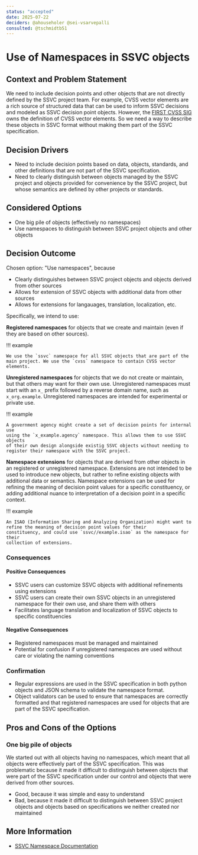 ```yaml
---
status: "accepted"
date: 2025-07-22
deciders: @ahouseholer @sei-vsarvepalli
consulted: @tschmidtb51
---
```

# Use of Namespaces in SSVC objects

## Context and Problem Statement

We need to include decision points and other objects that are not directly
defined by the SSVC project team. For example, CVSS vector elements are a 
rich source of structured data that can be used to inform SSVC decisions and
modeled as SSVC decision point objects. However, the 
[FIRST CVSS SIG](https://www.first.org/cvss) owns the definition of CVSS vector 
elements. So we need a way to describe these objects in SSVC format
without making them part of the SSVC specification.


## Decision Drivers

- Need to include decision points based on data, objects, standards, and other
  definitions that are not part of the SSVC specification.
- Need to clearly distinguish between objects managed by the SSVC project and
  objects provided for convenience by the SSVC project, but whose semantics are
  defined by other projects or standards.

## Considered Options

- One big pile of objects (effectively no namespaces)
- Use namespaces to distinguish between SSVC project objects and other objects

## Decision Outcome

Chosen option: "Use namespaces", because

- Clearly distinguishes between SSVC project objects and objects derived from other sources
- Allows for extension of SSVC objects with additional data from other sources
- Allows for extensions for langauages, translation, localization, etc.

Specifically, we intend to use:

**Registered namespaces** for objects that we create and maintain (even if they are
based on other sources).

!!! example

    We use the `ssvc` namespace for all SSVC objects that are part of the
    main project. We use the `cvss` namespace to contain CVSS vector elements.

**Unregistered namespaces** for objects that we do not create or maintain, but
that others may want for their own use. Unregistered namespaces must start with 
an `x_` prefix followed by a reverse domain name, such as `x_org.example`.
Unregistered namespaces are intended for experimental or private use.

!!! example

    A government agency might create a set of decision points for internal use 
    using the `x_example.agency` namespace. This allows them to use SSVC objects
    of their own design alongside existig SSVC objects without needing to
    register their namespace with the SSVC project.

**Namespace extensions** for objects that are derived from other objects in an
registered or unregistered namespace. Extensions are not intended to be used to 
introduce new objects, but rather to refine existing objects with additional data
or semantics.
Namespace extensions can be used for refining the meaning of decision point 
values for a specific constituency, or adding additional nuance to
interpretation of a decision point in a specific context.

!!! example

    An ISAO (Information Sharing and Analyzing Organization) might want to refine the meaning of decision point values for their
    constituency, and could use `ssvc//example.isao` as the namespace for their
    collection of extensions.

### Consequences

#### Positive Consequences

- SSVC users can customize SSVC objects with additional refinements using extensions
- SSVC users can create their own SSVC objects in an unregistered namespace for
  their own use, and share them with others
- Facilitates language translation and localization of SSVC objects to specific
  constituencies


#### Negative Consequences

- Registered namespaces must be managed and maintained
- Potential for confusion if unregistered namespaces are used without care or
  violating the naming conventions

<!-- This is an optional element. Feel free to remove. -->
### Confirmation

- Regular expressions are used in the SSVC specification in both python objects
  and JSON schema to validate the namespace format.
- Object validators can be used to ensure that namespaces are correctly formatted
  and that registered namespaces are used for objects that are part of the SSVC
  specification.

<!-- This is an optional element. Feel free to remove. -->
## Pros and Cons of the Options

### One big pile of objects

We started out with all objects having no namespaces, which meant that
all objects were effectively part of the SSVC specification. This was problematic
because it made it difficult to distinguish between objects that were part of the
SSVC specification under our control and objects that were derived from other sources.

- Good, because it was simple and easy to understand
- Bad, because it made it difficult to distinguish between SSVC project objects and
  objects based on specifications we neither created nor maintained


<!-- This is an optional element. Feel free to remove. -->
## More Information

- [SSVC Namespace Documentation](../reference/code/namespaces.md)
